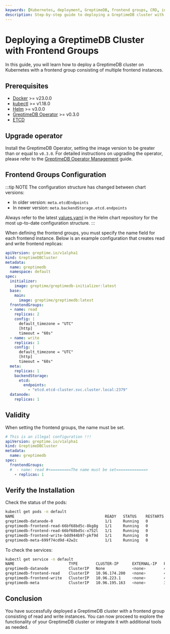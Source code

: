 ```yaml
---
keywords: [Kubernetes, deployment, GreptimeDB, frontend groups, CRD, installation, verification]
description: Step-by-step guide to deploying a GreptimeDB cluster with frontend groups on Kubernetes, including prerequisites, configuration, installation, and verification.
---
```


# Deploying a GreptimeDB Cluster with Frontend Groups

In this guide, you will learn how to deploy a GreptimeDB cluster on Kubernetes with a frontend group consisting of multiple frontend instances.

## Prerequisites

- [Docker](https://docs.docker.com/get-started/get-docker/) >= v23.0.0
- [kubectl](https://kubernetes.io/docs/tasks/tools/install-kubectl/) >= v1.18.0
- [Helm](https://helm.sh/docs/intro/install/) >= v3.0.0
- [GreptimeDB Operator](https://github.com/GrepTimeTeam/greptimedb-operator) >= v0.3.0
- [ETCD](https://github.com/bitnami/charts/tree/main/bitnami/etcd)

## Upgrade operator

Install the GreptimeDB Operator, setting the image version to be greater than or equal to `v0.3.0`.
For detailed instructions on upgrading the operator, please refer to the [GreptimeDB Operator Management](/user-guide/deployments-administration/deploy-on-kubernetes/greptimedb-operator-management.md#upgrade) guide.

## Frontend Groups Configuration

:::tip NOTE
The configuration structure has changed between chart versions:

- In older version: `meta.etcdEndpoints`
- In newer version: `meta.backendStorage.etcd.endpoints`

Always refer to the latest [values.yaml](https://github.com/GreptimeTeam/helm-charts/blob/main/charts/greptimedb-cluster/values.yaml) in the Helm chart repository for the most up-to-date configuration structure.
:::

When defining the frontend groups, you must specify the name field for each frontend instance. Below is an example configuration that creates read and write frontend replicas:

```yaml
apiVersion: greptime.io/v1alpha1
kind: GreptimeDBCluster
metadata:
  name: greptimedb
  namespace: default
spec:
  initializer:
    image: greptime/greptimedb-initializer:latest
  base:
    main:
      image: greptime/greptimedb:latest  
  frontendGroups:
  - name: read
    replicas: 2
    config: |
      default_timezone = "UTC"
      [http]
      timeout = "60s"
  - name: write
    replicas: 1
    config: |
      default_timezone = "UTC"
      [http]
      timeout = "60s"
  meta:
    replicas: 1
    backendStorage:
      etcd:
        endpoints:
          - "etcd.etcd-cluster.svc.cluster.local:2379"
  datanode:
    replicas: 1
```

## Validity

When setting the frontend groups, the name must be set.

```yaml
# This is an illegal configuration !!!
apiVersion: greptime.io/v1alpha1
kind: GreptimeDBCluster
metadata:
  name: greptimedb
spec:
  frontendGroups: 
  #  - name: read #<=========The name must be set=============>
    - replicas: 1
```    

## Verify the Installation

Check the status of the pods:

```bash
kubectl get pods -n default
NAME                                        READY   STATUS    RESTARTS   AGE
greptimedb-datanode-0                       1/1     Running   0          27s
greptimedb-frontend-read-66bf68bd5c-8kg8g   1/1     Running   0          21s
greptimedb-frontend-read-66bf68bd5c-x752l   1/1     Running   0          21s
greptimedb-frontend-write-bdd944b97-pkf9d   1/1     Running   0          21s
greptimedb-meta-699f74cd9d-42w2c            1/1     Running   0          87s
```

To check the services:

```bash
kubectl get service -n default
NAME                        TYPE        CLUSTER-IP      EXTERNAL-IP   PORT(S)                               AGE
greptimedb-datanode         ClusterIP   None            <none>        4001/TCP,4000/TCP                     102s
greptimedb-frontend-read    ClusterIP   10.96.174.200   <none>        4001/TCP,4000/TCP,4002/TCP,4003/TCP   42s
greptimedb-frontend-write   ClusterIP   10.96.223.1     <none>        4001/TCP,4000/TCP,4002/TCP,4003/TCP   42s
greptimedb-meta             ClusterIP   10.96.195.163   <none>        3002/TCP,4000/TCP                     3m4s
```

## Conclusion

You have successfully deployed a GreptimeDB cluster with a frontend group consisting of read and write instances. You can now proceed to explore the functionality of your GreptimeDB cluster or integrate it with additional tools as needed.
